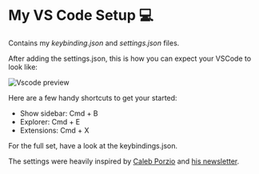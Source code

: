 # My VS Code Setup 💻
Contains my *keybinding.json* and *settings.json* files. 

After adding the settings.json, this is how you can expect your VSCode to look like: 

![Vscode preview](https://pbs.twimg.com/media/Eb2QnSaUYAApW7e?format=jpg&name=4096x4096)

Here are a few handy shortcuts to get your started: 
* Show sidebar: Cmd + B
* Explorer: Cmd + E
* Extensions: Cmd + X

For the full set, have a look at the keybindings.json. 

The settings were heavily inspired by [Caleb Porzio](https://twitter.com/calebporzio) and [his newsletter](https://makevscodeawesome.com).
